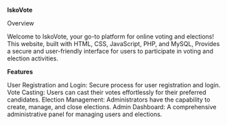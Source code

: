 **IskoVote** 


Overview

Welcome to IskoVote, your go-to platform for online voting and elections! 
This website, built with HTML, CSS, JavaScript, PHP, and MySQL, 
Provides a secure and user-friendly interface for users to participate in voting and election activities.

**Features**

User Registration and Login: Secure process for user registration and login.
Vote Casting: Users can cast their votes effortlessly for their preferred candidates.
Election Management: Administrators have the capability to create, manage, and close elections.
Admin Dashboard: A comprehensive administrative panel for managing users and elections.

